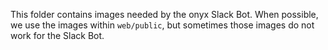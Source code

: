 
This folder contains images needed by the onyx Slack Bot. When possible, we use the images
within `web/public`, but sometimes those images do not work for the Slack Bot. 
